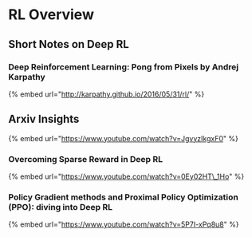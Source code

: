 # RL Overview

## Short Notes on Deep RL

### Deep Reinforcement Learning: Pong from Pixels by Andrej Karpathy

{% embed url="http://karpathy.github.io/2016/05/31/rl/" %}

## Arxiv Insights

{% embed url="https://www.youtube.com/watch?v=JgvyzIkgxF0" %}

### Overcoming Sparse Reward in Deep RL

{% embed url="https://www.youtube.com/watch?v=0Ey02HT\_1Ho" %}

### Policy Gradient methods and Proximal Policy Optimization \(PPO\): diving into Deep RL

{% embed url="https://www.youtube.com/watch?v=5P7I-xPq8u8" %}



